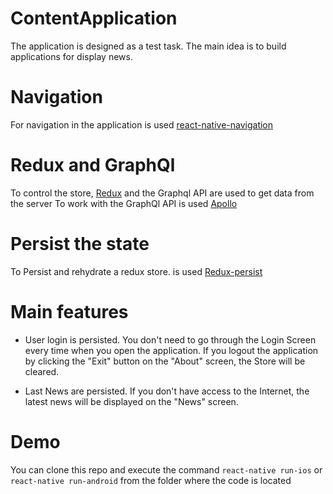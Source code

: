 # ContentApplication
The application is designed as a test task. 
The main idea is to build applications for display news.

# Navigation
For navigation in the application is used [react-native-navigation](https://github.com/wix/react-native-navigation)

# Redux and GraphQl
To control the store, [Redux](https://github.com/reactjs/react-redux) and the Graphql API are used to get data from the server
To work with the GraphQl API is used [Apollo](https://github.com/apollographql/react-apollo)

# Persist the state
To Persist and rehydrate a redux store. is used [Redux-persist](https://github.com/rt2zz/redux-persist)

# Main features
- User login is persisted. You don't need to go through the Login Screen every time when you open the application.
If you logout the application by clicking the "Exit" button on the "About" screen, the Store will be cleared.

- Last News are persisted. 
If you don't have access to the Internet, the latest news will be displayed on the "News" screen.

# Demo
You can clone this repo and execute the command  `react-native run-ios` or `react-native run-android` from the folder where the code is located
